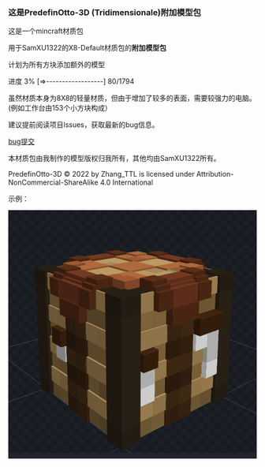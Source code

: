 ### 这是PredefinOtto-3D (Tridimensionale)附加模型包
这是一个mincraft材质包

用于SamXU1322的X8-Default材质包的**附加模型包**  

计划为所有方块添加额外的模型

进度  3%  [=>------------------] 80/1794

虽然材质本身为8X8的轻量材质，但由于增加了较多的表面，需要较强力的电脑。
(例如工作台由153个小方块构成）

建议提前阅读项目lssues，获取最新的bug信息。

[bug提交](https://github.com/Zhang-TTL/PredefinOtto-3D/issues/new)

本材质包由我制作的模型版权归我所有，其他均由SamXU1322所有。

 PredefinOtto-3D © 2022 by Zhang_TTL is licensed under Attribution-NonCommercial-ShareAlike 4.0 International 

示例：

![photo 示例](https://github.com/Zhang-TTL/PredefinOtto-3D/blob/master/photo/屏幕截图(60).png)
